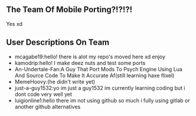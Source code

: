 ## The Team Of Mobile Porting?!?!?!
Yes xd

## User Descriptions On Team
* mcagabe19:hello! there is alot my repo's moved here xd enjoy
* kamodrip:hello! I make deez nuts and test some ports
* An-Undertale-Fan:A Guy That Port Mods To Psych Engine Using Lua And Source Code To Make It Accurate Af(still learning haxe flixel)
* MemeHoovy:(he didn't write yet)
* just-a-guy1532:yo im just a guy1532 im currently learning coding but i dont code very well yet
* luigionline1:hello there im not using github so much i fully using gitlab or another github alternatives

